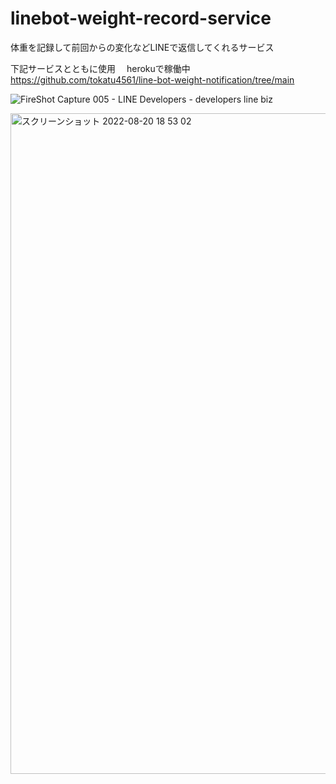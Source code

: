 # linebot-weight-record-service

体重を記録して前回からの変化などLINEで返信してくれるサービス

下記サービスとともに使用　
herokuで稼働中
https://github.com/tokatu4561/line-bot-weight-notification/tree/main

![FireShot Capture 005 - LINE Developers - developers line biz](https://user-images.githubusercontent.com/86726494/185753582-48a4a1a7-532c-4d4c-b908-e829f2e5e040.png)

<img width="1057" alt="スクリーンショット 2022-08-20 18 53 02" src="https://user-images.githubusercontent.com/86726494/185771959-fad6af52-70cc-4bac-91e3-3cef57e769e6.png">

